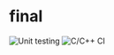 # final
![Unit testing](https://github.com/stepin104445/final/workflows/Unit%20testing/badge.svg)
![C/C++ CI](https://github.com/stepin104445/final/workflows/C/C++%20CI/badge.svg)
